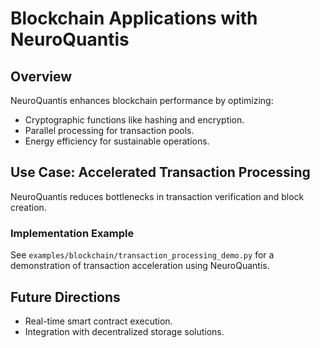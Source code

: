 # Blockchain Applications with NeuroQuantis

## Overview
NeuroQuantis enhances blockchain performance by optimizing:
- Cryptographic functions like hashing and encryption.
- Parallel processing for transaction pools.
- Energy efficiency for sustainable operations.

## Use Case: Accelerated Transaction Processing
NeuroQuantis reduces bottlenecks in transaction verification and block creation.

### Implementation Example
See `examples/blockchain/transaction_processing_demo.py` for a demonstration of transaction acceleration using NeuroQuantis.

## Future Directions
- Real-time smart contract execution.
- Integration with decentralized storage solutions.
